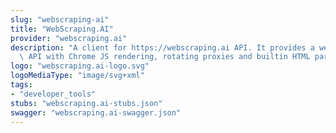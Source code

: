 ```yaml
---
slug: "webscraping-ai"
title: "WebScraping.AI"
provider: "webscraping.ai"
description: "A client for https://webscraping.ai API. It provides a web scaping automation\
  \ API with Chrome JS rendering, rotating proxies and builtin HTML parsing."
logo: "webscraping.ai-logo.svg"
logoMediaType: "image/svg+xml"
tags:
- "developer_tools"
stubs: "webscraping.ai-stubs.json"
swagger: "webscraping.ai-swagger.json"
---
```

